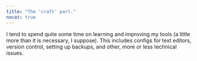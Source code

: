 ```yaml
---
title: "The 'craft' part."
nocat: true
---
```

I tend to spend quite some time on learning and improving my tools (a little
more than it is necessary, I suppose). This includes configs for text editors,
version control, setting up backups, and other, more or less technical issues.
